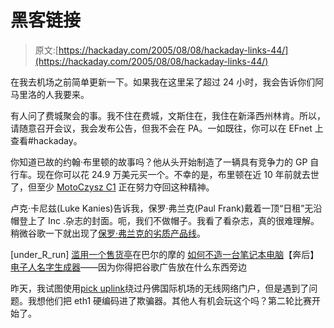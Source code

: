 # 黑客链接

> 原文:[https://hackaday.com/2005/08/08/hackaday-links-44/](https://hackaday.com/2005/08/08/hackaday-links-44/)

在我去机场之前简单更新一下。如果我在这里呆了超过 24 小时，我会告诉你们阿马里洛的人我要来。

有人问了费城聚会的事。我不住在费城，文斯住在，我住在新泽西州林肯。所以，请随意召开会议，我会发布公告，但我不会在 PA。一如既往，你可以在 EFnet 上查看#hackaday。

你知道已故的约翰·布里顿的故事吗？他从头开始制造了一辆具有竞争力的 GP 自行车。现在你可以花 24.9 万美元买一个。不幸的是，布里顿在近 10 年前就去世了，但至少 [MotoCzysz C1](http://www.motoczysz.com/) 正在努力夺回这种精神。

卢克·卡尼兹(Luke Kanies)告诉我，保罗·弗兰克(Paul Frank)戴着一顶“日租”无沿帽登上了 Inc .杂志的封面。呃，我们不做帽子。我看了看杂志，真的很难理解。稍微谷歌一下就出现了[保罗·弗兰克的劣质产品线](http://images.google.com/images?q=paul%20frank%20skurvy)。

[under_R_run] [滥用一个售货亭](http://www.livejournal.com/users/underrrun/25057.html)在巴尔的摩的
[如何不造一台笔记本电脑](http://www.daileyint.com/build/buildtoc.htm)【奔后】
[电子人名字生成器](http://www.cyborgname.com/)——因为你得把谷歌广告放在什么东西旁边

昨天，我试图使用[pick uplink](http://pickupline.berlios.de/)绕过丹佛国际机场的无线网络门户，但是遇到了问题。我想他们把 eth1 硬编码进了欺骗器。其他人有机会玩这个吗？第二轮比赛开始了。